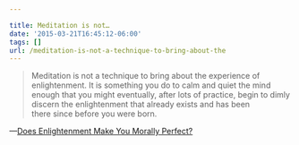 ```yaml
---

title: Meditation is not…
date: '2015-03-21T16:45:12-06:00'
tags: []
url: /meditation-is-not-a-technique-to-bring-about-the
---
```

<blockquote>Meditation is not a technique to bring about the experience of enlightenment. It is something you do to calm and quiet the mind enough that you might eventually, after lots of practice, begin to dimly discern the enlightenment that already exists and has been there since before you were born.</blockquote>&#8212;<a href="http://hardcorezen.info/does-enlightenment-make-you-morally-perfect/3304##Meditation+is+not+a+technique+to+bring+about+the+experience+of+enlightenment.+It+is+something+you+do+to+calm+and+quiet+the+mind+enough+that+you+might+eventually%2C+after+lots+of+practice%2C+begin+to+dimly+discern+the+enlightenment+that+already+exists+and+has+been+there+since+before+you+were+born." target="_blank">Does Enlightenment Make You Morally Perfect?</a>
